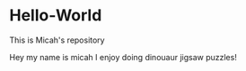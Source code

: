 # Hello-World
This is Micah's repository

Hey my name is micah I enjoy doing dinouaur jigsaw puzzles!
